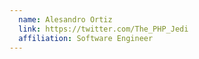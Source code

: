 ```yaml
---
  name: Alesandro Ortiz
  link: https://twitter.com/The_PHP_Jedi
  affiliation: Software Engineer
---
```

